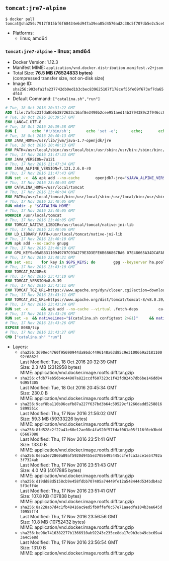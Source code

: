 ## `tomcat:jre7-alpine`

```console
$ docker pull tomcat@sha256:7917f815bf6f68434e6d947a39ea85d4570ad2c38c5f707db5e2c5ce0128de2c
```

-	Platforms:
	-	linux; amd64

### `tomcat:jre7-alpine` - linux; amd64

-	Docker Version: 1.12.3
-	Manifest MIME: `application/vnd.docker.distribution.manifest.v2+json`
-	Total Size: **76.5 MB (76524833 bytes)**  
	(compressed transfer size, not on-disk size)
-	Image ID: `sha256:903efa1fa237742db0ed1b3cbec839625107f178cef55fe69f673ef7da65df4d`
-	Default Command: `["catalina.sh","run"]`

```dockerfile
# Tue, 18 Oct 2016 20:31:22 GMT
ADD file:7afbc23fda8b0b3872623c16af8e3490b2cee951aed14b3794389c2f946cc8c7 in / 
# Tue, 18 Oct 2016 20:39:57 GMT
ENV LANG=C.UTF-8
# Tue, 18 Oct 2016 20:39:58 GMT
RUN { 		echo '#!/bin/sh'; 		echo 'set -e'; 		echo; 		echo 'dirname "$(dirname "$(readlink -f "$(which javac || which java)")")"'; 	} > /usr/local/bin/docker-java-home 	&& chmod +x /usr/local/bin/docker-java-home
# Tue, 18 Oct 2016 20:40:13 GMT
ENV JAVA_HOME=/usr/lib/jvm/java-1.7-openjdk/jre
# Tue, 18 Oct 2016 20:40:13 GMT
ENV PATH=/usr/local/sbin:/usr/local/bin:/usr/sbin:/usr/bin:/sbin:/bin:/usr/lib/jvm/java-1.7-openjdk/jre/bin:/usr/lib/jvm/java-1.7-openjdk/bin
# Thu, 17 Nov 2016 21:47:33 GMT
ENV JAVA_VERSION=7u121
# Thu, 17 Nov 2016 21:47:34 GMT
ENV JAVA_ALPINE_VERSION=7.121.2.6.8-r0
# Thu, 17 Nov 2016 21:47:43 GMT
RUN set -x 	&& apk add --no-cache 		openjdk7-jre="$JAVA_ALPINE_VERSION" 	&& [ "$JAVA_HOME" = "$(docker-java-home)" ]
# Thu, 17 Nov 2016 23:40:03 GMT
ENV CATALINA_HOME=/usr/local/tomcat
# Thu, 17 Nov 2016 23:40:04 GMT
ENV PATH=/usr/local/tomcat/bin:/usr/local/sbin:/usr/local/bin:/usr/sbin:/usr/bin:/sbin:/bin:/usr/lib/jvm/java-1.7-openjdk/jre/bin:/usr/lib/jvm/java-1.7-openjdk/bin
# Thu, 17 Nov 2016 23:40:05 GMT
RUN mkdir -p "$CATALINA_HOME"
# Thu, 17 Nov 2016 23:40:05 GMT
WORKDIR /usr/local/tomcat
# Thu, 17 Nov 2016 23:40:05 GMT
ENV TOMCAT_NATIVE_LIBDIR=/usr/local/tomcat/native-jni-lib
# Thu, 17 Nov 2016 23:40:06 GMT
ENV LD_LIBRARY_PATH=/usr/local/tomcat/native-jni-lib
# Thu, 17 Nov 2016 23:40:10 GMT
RUN apk add --no-cache gnupg
# Thu, 17 Nov 2016 23:40:10 GMT
ENV GPG_KEYS=05AB33110949707C93A279E3D3EFE6B686867BA6 07E48665A34DCAFAE522E5E6266191C37C037D42 47309207D818FFD8DCD3F83F1931D684307A10A5 541FBE7D8F78B25E055DDEE13C370389288584E7 61B832AC2F1C5A90F0F9B00A1C506407564C17A3 713DA88BE50911535FE716F5208B0AB1D63011C7 79F7026C690BAA50B92CD8B66A3AD3F4F22C4FED 9BA44C2621385CB966EBA586F72C284D731FABEE A27677289986DB50844682F8ACB77FC2E86E29AC A9C5DF4D22E99998D9875A5110C01C5A2F6059E7 DCFD35E0BF8CA7344752DE8B6FB21E8933C60243 F3A04C595DB5B6A5F1ECA43E3B7BBB100D811BBE F7DA48BB64BCB84ECBA7EE6935CD23C10D498E23
# Thu, 17 Nov 2016 23:40:21 GMT
RUN set -ex; 	for key in $GPG_KEYS; do 		gpg --keyserver ha.pool.sks-keyservers.net --recv-keys "$key"; 	done
# Thu, 17 Nov 2016 23:43:10 GMT
ENV TOMCAT_MAJOR=8
# Thu, 17 Nov 2016 23:43:10 GMT
ENV TOMCAT_VERSION=8.0.39
# Thu, 17 Nov 2016 23:43:11 GMT
ENV TOMCAT_TGZ_URL=https://www.apache.org/dyn/closer.cgi?action=download&filename=tomcat/tomcat-8/v8.0.39/bin/apache-tomcat-8.0.39.tar.gz
# Thu, 17 Nov 2016 23:43:11 GMT
ENV TOMCAT_ASC_URL=https://www.apache.org/dist/tomcat/tomcat-8/v8.0.39/bin/apache-tomcat-8.0.39.tar.gz.asc
# Thu, 17 Nov 2016 23:43:24 GMT
RUN set -x 		&& apk add --no-cache --virtual .fetch-deps 		ca-certificates 		tar 		openssl 	&& wget -O tomcat.tar.gz "$TOMCAT_TGZ_URL" 	&& wget -O tomcat.tar.gz.asc "$TOMCAT_ASC_URL" 	&& gpg --batch --verify tomcat.tar.gz.asc tomcat.tar.gz 	&& tar -xvf tomcat.tar.gz --strip-components=1 	&& rm bin/*.bat 	&& rm tomcat.tar.gz* 		&& nativeBuildDir="$(mktemp -d)" 	&& tar -xvf bin/tomcat-native.tar.gz -C "$nativeBuildDir" --strip-components=1 	&& apk add --no-cache --virtual .native-build-deps 		apr-dev 		gcc 		libc-dev 		make 		"openjdk${JAVA_VERSION%%[-~bu]*}"="$JAVA_ALPINE_VERSION" 		openssl-dev 	&& ( 		export CATALINA_HOME="$PWD" 		&& cd "$nativeBuildDir/native" 		&& ./configure 			--libdir="$TOMCAT_NATIVE_LIBDIR" 			--prefix="$CATALINA_HOME" 			--with-apr="$(which apr-1-config)" 			--with-java-home="$(docker-java-home)" 			--with-ssl=yes 		&& make -j$(getconf _NPROCESSORS_ONLN) 		&& make install 	) 	&& runDeps="$( 		scanelf --needed --nobanner --recursive "$TOMCAT_NATIVE_LIBDIR" 			| awk '{ gsub(/,/, "\nso:", $2); print "so:" $2 }' 			| sort -u 			| xargs -r apk info --installed 			| sort -u 	)" 	&& apk add --virtual .tomcat-native-rundeps $runDeps 	&& apk del .fetch-deps .native-build-deps 	&& rm -rf "$nativeBuildDir" 	&& rm bin/tomcat-native.tar.gz
# Thu, 17 Nov 2016 23:43:26 GMT
RUN set -e 	&& nativeLines="$(catalina.sh configtest 2>&1)" 	&& nativeLines="$(echo "$nativeLines" | grep 'Apache Tomcat Native')" 	&& nativeLines="$(echo "$nativeLines" | sort -u)" 	&& if ! echo "$nativeLines" | grep 'INFO: Loaded APR based Apache Tomcat Native library' >&2; then 		echo >&2 "$nativeLines"; 		exit 1; 	fi
# Thu, 17 Nov 2016 23:43:26 GMT
EXPOSE 8080/tcp
# Thu, 17 Nov 2016 23:43:27 GMT
CMD ["catalina.sh" "run"]
```

-	Layers:
	-	`sha256:3690ec4760f95690944da86dc4496148a63d85c9e3100669a318110092f6862f`  
		Last Modified: Tue, 18 Oct 2016 20:32:39 GMT  
		Size: 2.3 MB (2312958 bytes)  
		MIME: application/vnd.docker.image.rootfs.diff.tar.gzip
	-	`sha256:cfdb77eb56b4c44907a822ccdf607323c1f42fd024b7db6be146dd049d95f305`  
		Last Modified: Tue, 18 Oct 2016 20:45:34 GMT  
		Size: 230.0 B  
		MIME: application/vnd.docker.image.rootfs.diff.tar.gzip
	-	`sha256:9cef8ba110b96cefb87a227f637bd3b64c59529cf1266dadd52588165899551c`  
		Last Modified: Thu, 17 Nov 2016 21:56:02 GMT  
		Size: 59.3 MB (59333226 bytes)  
		MIME: application/vnd.docker.image.rootfs.diff.tar.gzip
	-	`sha256:8fd528c2f22a41e60e12ae08c4fa920f57fdaf061a05f116f0eb3bdd05687088`  
		Last Modified: Thu, 17 Nov 2016 23:51:41 GMT  
		Size: 133.0 B  
		MIME: application/vnd.docker.image.rootfs.diff.tar.gzip
	-	`sha256:0e5a3e72860a89af5920d9455e37056495445ccfefca3ace1e54792a3f7324ab`  
		Last Modified: Thu, 17 Nov 2016 23:51:43 GMT  
		Size: 4.0 MB (4017885 bytes)  
		MIME: application/vnd.docker.image.rootfs.diff.tar.gzip
	-	`sha256:d19dd88d5158cb9e458fdbb707405a74449fe12a548444d534bdb4a25f3cff4e`  
		Last Modified: Thu, 17 Nov 2016 23:51:41 GMT  
		Size: 107.8 KB (107838 bytes)  
		MIME: application/vnd.docker.image.rootfs.diff.tar.gzip
	-	`sha256:8a228ab7d4c1fb48416ac9ed5fb0ffef0c57e71aaedfa104b3ae645df0955ff4`  
		Last Modified: Thu, 17 Nov 2016 23:56:56 GMT  
		Size: 10.8 MB (10752432 bytes)  
		MIME: application/vnd.docker.image.rootfs.diff.tar.gzip
	-	`sha256:be98e7416382277b1366910ab92243c235ce8da17d9b3eb49cbc69a43a4c5e8d`  
		Last Modified: Thu, 17 Nov 2016 23:56:54 GMT  
		Size: 131.0 B  
		MIME: application/vnd.docker.image.rootfs.diff.tar.gzip
